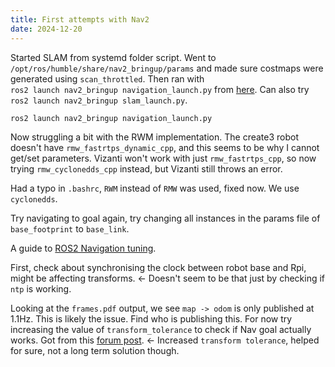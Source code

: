 ```yaml
---
title: First attempts with Nav2
date: 2024-12-20
---
```

Started SLAM from systemd folder script.
Went to `/opt/ros/humble/share/nav2_bringup/params` and made sure costmaps were generated using `scan_throttled`. Then ran with `ros2 launch nav2_bringup navigation_launch.py` from [here](https://docs.nav2.org/tutorials/docs/navigation2_with_slam.html).
Can also try `ros2 launch nav2_bringup slam_launch.py`.

```
ros2 launch nav2_bringup navigation_launch.py
```

<!--more-->
Now struggling a bit with the RWM implementation. The create3 robot doesn't have `rmw_fastrtps_dynamic_cpp`, and this seems to be why I cannot get/set parameters. Vizanti won't work with just `rmw_fastrtps_cpp`, so now trying `rmw_cyclonedds_cpp` instead, but Vizanti still throws an error.

Had a typo in `.bashrc`, `RWM` instead of `RMW` was used, fixed now. We use `cyclonedds`.

Try navigating to goal again, try changing all instances in the params file of `base_footprint` to `base_link`.

A guide to [ROS2 Navigation tuning](https://automaticaddison.com/ros-2-navigation-tuning-guide-nav2/#slam_toolbox).

First, check about synchronising the clock between robot base and Rpi, might be affecting transforms. <- Doesn't seem to be that just by checking if `ntp` is working.

Looking at the `frames.pdf` output, we see `map -> odom` is only published at 1.1Hz. This is likely the issue. Find who is publishing this. For now try increasing the value of `transform_tolerance` to check if Nav goal actually works. Got from this [forum post](https://answers.ros.org/question/344688/). <- Increased `transform tolerance`, helped for sure, not a long term solution though.
